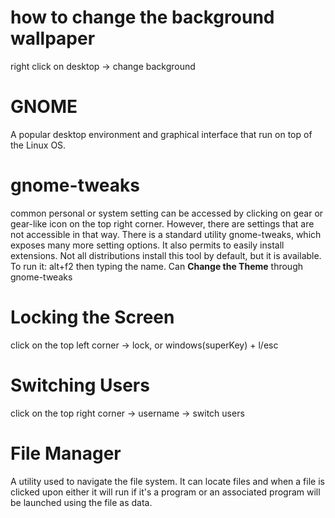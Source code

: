 # how to change the background wallpaper

right click on desktop -> change background

# GNOME

A popular desktop environment and graphical interface that run on top of the Linux OS.

# gnome-tweaks

common personal or system setting can be accessed by clicking on gear or gear-like icon on the top right corner. However, there are settings that are not accessible in that way. There is a standard utility gnome-tweaks, which exposes many more setting options. It also permits to easily install extensions. Not all distributions install this tool by default, but it is available. To run it: alt+f2 then typing the name. Can **Change the Theme** through gnome-tweaks

# Locking the Screen

click on the top left corner -> lock, or windows(superKey) + l/esc

# Switching Users

click on the top right corner -> username -> switch users

# File Manager

A utility used to navigate the file system. It can locate files and when a file is clicked upon either it will run if it's a program or an associated program will be launched using the file as data.
